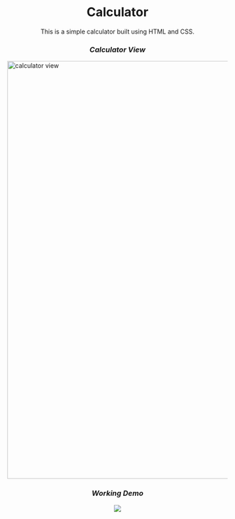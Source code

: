 <h1 align="center"> Calculator </h1>
<p align="center">
This is a simple calculator built using HTML and CSS.
</p>
<h3 align="center"><em> Calculator View </em></h3>
<img width="957" alt="calculator view" src="https://user-images.githubusercontent.com/63441963/140614604-257b9c8e-c8d8-403a-8992-a4e376b6c3d9.png">


<h3 align="center"><em> Working Demo </em></h3>
<p align="center">
<img src="https://user-images.githubusercontent.com/63441963/140615117-9db46f49-acdd-431a-bcce-3170e23da430.gif">
</p>
